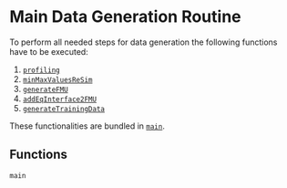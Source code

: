 # Main Data Generation Routine

To perform all needed steps for data generation the following functions have to be executed:

  1. [`profiling`](@ref)
  2. [`minMaxValuesReSim`](@ref)
  3. [`generateFMU`](@ref)
  4. [`addEqInterface2FMU`](@ref)
  5. [`generateTrainingData`](@ref)

These functionalities are bundled in [`main`](@ref).

## Functions

```@docs
main
```
